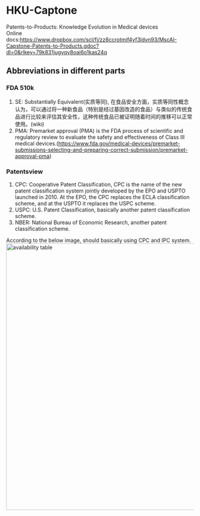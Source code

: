 # HKU-Captone
Patents-to-Products: Knowledge Evolution in Medical devices  
Online docs:https://www.dropbox.com/scl/fi/zz8ccrotmif4yf3ldvn93/MscAI-Capstone-Patents-to-Products.gdoc?dl=0&rlkey=79k831jugyqy8oai6o1kas24q

## Abbreviations in different parts
### FDA 510k
1. SE: Substantially Equivalent(实质等同), 在食品安全方面，实质等同性概念认为，可以通过将一种新食品（特别是经过基因改造的食品）与类似的传统食品进行比较来评估其安全性，这种传统食品已被证明随着时间的推移可以正常使用。(wiki)
2. PMA: Premarket approval (PMA) is the FDA process of scientific and regulatory review to evaluate the safety and effectiveness of Class III medical devices.(https://www.fda.gov/medical-devices/premarket-submissions-selecting-and-preparing-correct-submission/premarket-approval-pma)

### Patentsview
1. CPC: Cooperative Patent Classification, CPC is the name of the new patent classification system jointly developed by the EPO and USPTO launched in 2010. At the EPO, the CPC replaces the ECLA classification scheme, and at the USPTO it replaces the USPC scheme.
2. USPC: U.S. Patent Classification, basically another patent classification scheme.
3. NBER: National Bureau of Economic Research, another patent classification scheme.

According to the below image, should basically using CPC and IPC system.
<img width="716" alt="availability table" src="https://github.com/TiaolyuShi/HKU-Captone/assets/81952160/48852bff-64f4-49e1-b8f8-2121136d021f">
